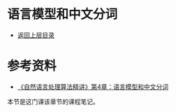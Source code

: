 # 语言模型和中文分词

* [返回上层目录](../natural-language-processing.md)







# 参考资料

* [《自然语言处理算法精讲》第4章：语言模型和中文分词](http://www.chinahadoop.cn/course/1344)

本节是这门课该章节的课程笔记。



















